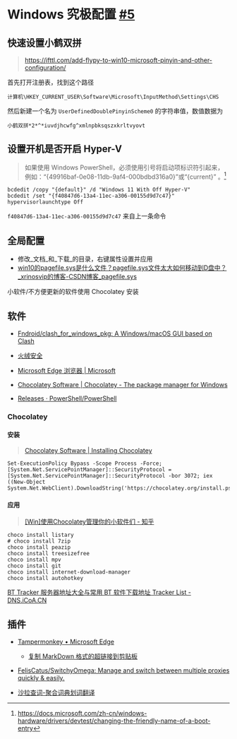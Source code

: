 # Windows  究极配置 [#5](https://github.com/vhxubo/blog/issues/5)

## 快速设置小鹤双拼

> https://ifttl.com/add-flypy-to-win10-microsoft-pinyin-and-other-configuration/

首先打开注册表，找到这个路径

```
计算机\HKEY_CURRENT_USER\Software\Microsoft\InputMethod\Settings\CHS
```
然后新建一个名为 `UserDefinedDoublePinyinScheme0` 的字符串值，数值数据为

```
小鹤双拼*2*^*iuvdjhcwfg^xmlnpbksqszxkrltvyovt
```


## 设置开机是否开启 Hyper-V

> 如果使用 Windows PowerShell，必须使用引号将启动项标识符引起来，例如：“{49916baf-0e08-11db-9af4-000bdbd316a0}”或“{current}” 。[^1]

```
bcdedit /copy "{default}" /d "Windows 11 With Off Hyper-V"
bcdedit /set "{f40847d6-13a4-11ec-a306-00155d9d7c47}" hypervisorlaunchtype Off
```
`f40847d6-13a4-11ec-a306-00155d9d7c47` 来自上一条命令


## 全局配置

- 修改_文档_和_下载_的目录，右键属性设置并应用
- [win10的pagefile.sys是什么文件？pagefile.sys文件太大如何移动到D盘中？_xrinosvip的博客-CSDN博客_pagefile.sys](https://blog.csdn.net/xrinosvip/article/details/81352823)

小软件/不方便更新的软件使用 Chocolatey 安装

## 软件

- [Fndroid/clash_for_windows_pkg: A Windows/macOS GUI based on Clash](https://github.com/Fndroid/clash_for_windows_pkg)

- [火绒安全](https://huorong.cn/)

- [Microsoft Edge 浏览器 | Microsoft](https://www.microsoft.com/zh-cn/edge)

- [Chocolatey Software | Chocolatey - The package manager for Windows](https://chocolatey.org/)

- [Releases · PowerShell/PowerShell](https://github.com/PowerShell/PowerShell/releases)

### Chocolatey

#### 安装

> [Chocolatey Software | Installing Chocolatey](https://chocolatey.org/install)

```
Set-ExecutionPolicy Bypass -Scope Process -Force; [System.Net.ServicePointManager]::SecurityProtocol = [System.Net.ServicePointManager]::SecurityProtocol -bor 3072; iex ((New-Object System.Net.WebClient).DownloadString('https://chocolatey.org/install.ps1'))
```

#### 应用

> [[Win]使用Chocolatey管理你的小软件们 - 知乎](https://zhuanlan.zhihu.com/p/42441423)

```
choco install listary
# choco install 7zip
choco install peazip
choco install treesizefree
choco install mpv
choco install git
choco install internet-download-manager
choco install autohotkey
```

[BT Tracker 服务器地址大全与常用 BT 软件下载地址 Tracker List - DNS.iCoA.CN](https://dns.icoa.cn/tracker/)

## 插件

- [Tampermonkey • Microsoft Edge](http://www.tampermonkey.net/)
    - [复制 MarkDown 格式的超链接到剪贴板](https://greasyfork.org/zh-CN/scripts/403081-%E5%A4%8D%E5%88%B6-markdown-%E6%A0%BC%E5%BC%8F%E7%9A%84%E8%B6%85%E9%93%BE%E6%8E%A5%E5%88%B0%E5%89%AA%E8%B4%B4%E6%9D%BF)

- [FelisCatus/SwitchyOmega: Manage and switch between multiple proxies quickly & easily.](https://github.com/FelisCatus/SwitchyOmega)


- [沙拉查词-聚合词典划词翻译](https://microsoftedge.microsoft.com/addons/detail/%E6%B2%99%E6%8B%89%E6%9F%A5%E8%AF%8D%E8%81%9A%E5%90%88%E8%AF%8D%E5%85%B8%E5%88%92%E8%AF%8D%E7%BF%BB%E8%AF%91/idghocbbahafpfhjnfhpbfbmpegphmmp)

[^1]: https://docs.microsoft.com/zh-cn/windows-hardware/drivers/devtest/changing-the-friendly-name-of-a-boot-entry